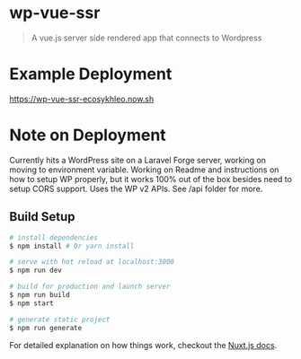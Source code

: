 
# wp-vue-ssr

> A vue.js server side rendered app that connects to Wordpress

# Example Deployment
https://wp-vue-ssr-ecosykhleo.now.sh 

# Note on Deployment
Currently hits a WordPress site on a Laravel Forge server, working on moving to environment variable. Working on Readme and instructions on how to setup WP properly, but it works 100% out of the box besides need to setup CORS support. Uses the WP v2 APIs. See /api folder for more.

## Build Setup

``` bash
# install dependencies
$ npm install # Or yarn install

# serve with hot reload at localhost:3000
$ npm run dev

# build for production and launch server
$ npm run build
$ npm start

# generate static project
$ npm run generate
```

For detailed explanation on how things work, checkout the [Nuxt.js docs](https://github.com/nuxt/nuxt.js).
